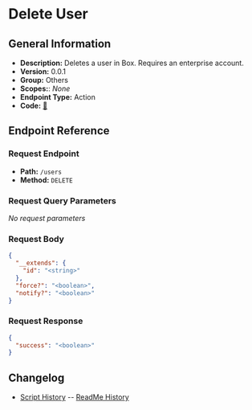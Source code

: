 # Delete User

## General Information

- **Description:** Deletes a user in Box. Requires an enterprise account.
- **Version:** 0.0.1
- **Group:** Others
- **Scopes:**: _None_
- **Endpoint Type:** Action
- **Code:** [🔗](https://github.com/NangoHQ/integration-templates/tree/main/integrations/box/actions/delete-user.ts)

## Endpoint Reference

### Request Endpoint

- **Path:** `/users`
- **Method:** `DELETE`

### Request Query Parameters

_No request parameters_

### Request Body

```json
{
  "__extends": {
    "id": "<string>"
  },
  "force?": "<boolean>",
  "notify?": "<boolean>"
}
```

### Request Response

```json
{
  "success": "<boolean>"
}
```

## Changelog

- [Script History](https://github.com/NangoHQ/integration-templates/commits/main/integrations/box/actions/delete-user.ts)
-- [ReadMe History](https://github.com/NangoHQ/integration-templates/commits/main/integrations/box/actions/delete-user.md)
